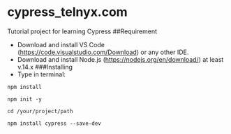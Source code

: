 # cypress_telnyx.com
Tutorial project for learning Cypress
##Requirement
- Download and install VS Code (https://code.visualstudio.com/Download) or any other IDE.
- Download and install Node.js (https://nodejs.org/en/download/) at least v.14.x
###Installing
- Type in terminal:
```
npm install
```
```
npm init -y
```
```
cd /your/project/path
```
```
npm install cypress --save-dev
```

